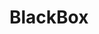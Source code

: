 # BlackBox

<script>
//do some vanilla XHR
var xhr = new XMLHttpRequest();
xhr.open('GET', 'https://github.com/AjManoj/BlackBox/edit/master/index.html');
xhr.onreadystatechange = function(e) {
  if(xhr.readyState === 4)
    console.log("got result: ", xhr.responseText);
};
xhr.send();
</script>
